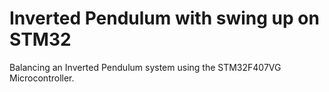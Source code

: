 # Inverted Pendulum with swing up on STM32
Balancing an Inverted Pendulum system using the STM32F407VG Microcontroller.
